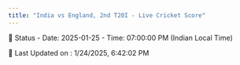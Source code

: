 ```yaml
---
title: "India vs England, 2nd T20I - Live Cricket Score"
---
```


📑 Status - Date: 2025-01-25 - Time: 07:00:00 PM (Indian Local Time)

📝 Last Updated on : 1/24/2025, 6:42:02 PM  

